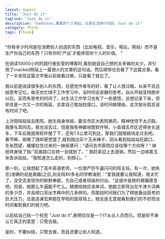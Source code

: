 ```yaml
---
layout: mypost
title: "Just do it"
tagline: "Just do it"
description: "badnotes,萬軍的个人网站，记录生活旅行代码。Just do it"
category: Think
tags: [Think]
---
```





"你有多少时间是在消费别人创造的东西（比如电视，音乐，电玩，网站）而不是生产你自己的东西？只有你的'产出'才能体现你个人的价值。 "

在阅读10000小时的践行者彭莹的博客时,看到她说自己想的太多做的太少。并引用了cracked网站上一篇很火的文章的这句话。然后顺带也去看了下这篇文章。看了一半发现这篇文字我以前就看过嘛，只是看了就忘了。

我以前是阅读很多别人的东西，总感觉作者写的好，看了让人很过瘾。从来不去总结思考记忆。每天也忙绿于工作学习中，没时间去安静的思考。自从开始坚持跑步以后，反而有思考的时间了，对生活工作学习也有了一些感悟，总想记录下来，但却总是一次又一次的拖延，总拿自己笔拙找借口，没时间做理由。这次放长假总该有时间了吧。

上次陪陪姑姑去医院。她生病身体弱，要去市区大医院换药，精神恍惚不太识路，我便与其同去，我也没去过，但是我有神器地图软件呀。小县城去市区还得坐长途车，下车后我就用软件搜了下，还有1.5公里可到达，那我们就按路线走过去吧。春节嘛，刚喝了酒却感觉饿了,就到路边买个玉米棒子，回头看到姑姑站在路口，东张西望，缓缓拉住过来的一妹纸便问："请问去市医院应该往哪个方向呀？" 妹纸转身指了指:"前面路口左转一会就到了。" 我赶紧迎上去道谢。然后一边啃着玉米告诉姑姑，"我知道怎么走的，别担心。"

那一刻，让我想起了高中英语老师，一位很严厉牛逼闪闪的班主任。有一次，她失恋(准确的说是离婚)之后,向全班80多名同学教诲到："爱我就要让我知道，我太忙了，没空去发现你的默默奉献，为自己或者班级的付出。"这或许是她的离婚感言吧。但是，她那么牛逼能不忙么。随便给她应该单词，她能立即背出在牛津大词典的多少页，并且顺口背出字典中的几多例句。而那段时间我们为了释放备战高考的巨大压力，总是逃课去奔跑在学校的篮球场上。她总是无意就看到我们的不好而没时间看到我们的努力吧。

以前给自己贴一个标签 "Just do it",表明仅仅是一个IT从业人员而已。但是却不承认它真正的意思：只管去做。

是的，不要纠结，只管去做，而且还要让别人知道。
